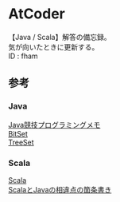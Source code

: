 # AtCoder
【Java / Scala】解答の備忘録。  
気が向いたときに更新する。  
ID : fham

## 参考
### Java
[Java競技プログラミングメモ](http://qiita.com/p_shiki37/items/65c18f88f4d24b2c528b)  
[BitSet](https://docs.oracle.com/javase/jp/8/docs/api/java/util/BitSet.html)  
[TreeSet](http://docs.oracle.com/javase/jp/7/api/java/util/TreeSet.html)  

### Scala
[Scala](http://www.ne.jp/asahi/hishidama/home/tech/scala/index.html)  
[ScalaとJavaの相違点の箇条書き](http://blog.mwsoft.jp/article/47056512.html)  
